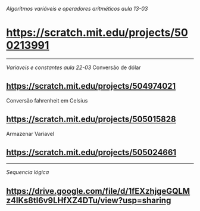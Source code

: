 _Algoritmos variáveis e operadores aritméticos aula 13-03_
# https://scratch.mit.edu/projects/500213991
------------------------------------------------
_Variaveis e constantes aula 22-03_
Conversão de dólar
## https://scratch.mit.edu/projects/504974021

Conversão fahrenheit em Celsius
## https://scratch.mit.edu/projects/505015828

Armazenar Variavel
## https://scratch.mit.edu/projects/505024661
-------------------------------------------------
_Sequencia lógica_
## https://drive.google.com/file/d/1fEXzhjgeGQLMz4lKs8tl6v9LHfXZ4DTu/view?usp=sharing
